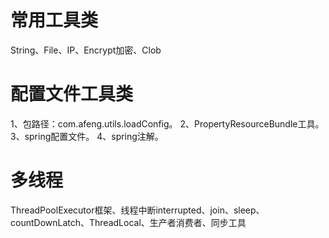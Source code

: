 # 常用工具类
String、File、IP、Encrypt加密、Clob
# 配置文件工具类
1、包路径：com.afeng.utils.loadConfig。  2、PropertyResourceBundle工具。  3、spring配置文件。  4、spring注解。
# 多线程
ThreadPoolExecutor框架、线程中断interrupted、join、sleep、countDownLatch、ThreadLocal、生产者消费者、同步工具
